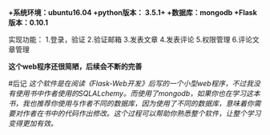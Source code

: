 **+系统环境：ubuntu16.04
+python版本： 3.5.1+
+数据库：mongodb
+Flask版本：0.10.1**

实现功能：
  1.登录，验证
  2.验证邮箱
  3.发表文章
  4.发表评论
  5.权限管理
  6.评论文章管理


**这个web程序还很简陋，后续会不断的完善**


#后记
*这个软件是在阅读《Flask-Web开发》后写的一个小型web程序，不过我没有使用书中作者使用的SQLALchemy。而使用了mongodb，如果你也在学习这本书，我也推荐你使用与作者不同的数据库，因为使用了不同的数据库，意味着你需要对作者在书中的代码作出修改。这个过程可以帮助你熟悉整个软件，让整个学习变得更加有效。*
